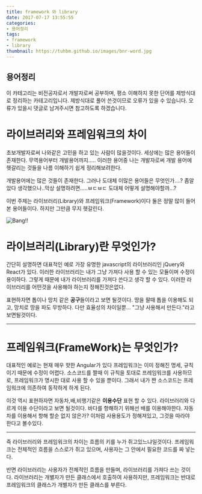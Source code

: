 ```yaml
---
title: framework 와 library
date: 2017-07-17 13:55:55
categories: 
- 용어정리
tags:
- framework
- library
thumbnail: https://tuhbm.github.io/images/bnr-word.jpg
---
```


## 용어정리
이 카테고리는 비전공자로서 개발자로써 공부하며, 평소 이해하지 못한 단어를 제방식대로 정리하는 카테고리입니다.
제방식대로 풀어 쓴것이므로 오류가 있을 수 있습니다.
오류가 있을시 댓글로 남겨주시면 참고하도록 하겠습니다.

# 라이브러리와 프레임워크의 차이

초보개발자로써 나와같은 고민을 하고 있는 사람이 많을것이다.
세상에는 많은 용어들이 존재한다. 무역용어부터 개발용어까지.....
이러한 용어중 나는 개발자로써 개발 용어에 헷갈리는 것들을 나름 이해하기 쉽게 정리해보려한다.
<!-- more -->
개발용어에는 많은 것들이 존재한다. 그러나 도대체 이많은 용어들은 무엇인가....?
좀알았다 생각했으나..막상 설명하려면.....ㅂㄷㅂㄷ
도대체 어떻게 설명해야할까...?

이번 주제는 라이브러리(Library)와 프레임워크(Framework)이다
둘은 정말 많이 들어본 용어들이다. 하지만 그만큼 무지 헷갈린다.

![Bang!!](https://tuhbm.github.io/images/bang.png)

# 라이브러리(Library)란 무엇인가?

간단히 설명하면 대표적인 예로 가장 유명한 javascript의 라이브러리인 jQuery와 React가 있다.
이러한 라이브러리는 내가 그냥 가져다 사용 할 수 있는 모듈이며 수정이 용이하다. 그렇게 때문에 내가 라이브러리를 가져다 쓴다고 생각 할 수 있다. 이러한 라이브러리를 어떤것을 사용해야 하는지 정해진것은없다.

표현하자면 톱이나 망치 같은 **공구**들이라고 보면 될것이다.
땅을 팔때 톱을 이용해도 되고, 망치로 땅을 파도 무방하다. 다만 효율성의 차이일뿐...
"그냥 사용해서 만든다."라고 보면될것이다.

*****

# 프레임워크(FrameWork)는 무엇인가?

대표적인 예로는 현재 매우 핫한 Angular가 있다
프레임워크는 이미 정해진 명세, 규칙이기 때문에 수정이 어렵다. 소스코드를 짤때 이 규칙을 토대로 프레임워크를 사용하므로, 프레임워크가 명시한 대로 사용 할 수 있을 뿐이다. 그래서 내가 짠 소스코드는 프레임워크에 의존하여 동작하게 하게 된다.

이것 역시 표현하자면 자동차,배,비행기같은 **이용수단** 표현 할 수 있다.
라이브러리와 다르게 이용 수단이라고 보면 될것이다.
바다를 항해하기 위해선 배를 이용해야한다. 자동차를 이용해서 항해 할순 없지 않은가?
이처럼 사용용도가 정해져있고, 그것을 따라야 한다고 볼수있다.

*****

즉 라이브러리와 프레임워크의 차이는 흐름의 키를 누가 쥐고있느냐일것이다.
프레임워크는 전체적인 흐름을 스스로가 쥐고 있으며, 사용자는 그 안에서 필요한 코드를 짜 넣는다.
 
반면 라이브러리는 사용자가 전체적인 흐름을 만들며, 라이브러리를 가져다 쓰는 것이다.
라이브러리는 개별자가 만든 클래스에서 호출하여 사용하지만, 프레임워크는 반대로 프레임워크의 클래스가 개별자가 만든 클래스를 부른다.

